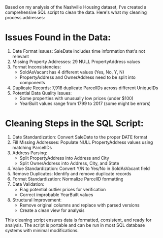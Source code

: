 Based on my analysis of the Nashville Housing dataset, I've created a comprehensive SQL script to clean the data. Here's what my cleaning process addresses:

# Issues Found in the Data:

1. Date Format Issues: SaleDate includes time information that's not relevant
2. Missing Property Addresses: 29 NULL PropertyAddress values
3. Format Inconsistencies: 
   - SoldAsVacant has 4 different values (Yes, No, Y, N)
   - PropertyAddress and OwnerAddress need to be split into components
4. Duplicate Records: 7,918 duplicate ParcelIDs across different UniqueIDs
5. Potential Data Quality Issues:
   - Some properties with unusually low prices (under $100)
   - YearBuilt values range from 1799 to 2017 (some might be errors)

# Cleaning Steps in the SQL Script:

1. Date Standardization: Convert SaleDate to the proper DATE format
2. Fill Missing Addresses: Populate NULL PropertyAddress values using matching ParcelIDs
3. Address Parsing:
   - Split PropertyAddress into Address and City
   - Split OwnerAddress into Address, City, and State
4. Value Standardization: Convert Y/N to Yes/No in SoldAsVacant field
5. Remove Duplicates: Identify and remove duplicate records
6. Format Standardization: Normalize ParcelID formatting
7. Data Validation:
   - Flag potential outlier prices for verification
   - Correct improbable YearBuilt values
8. Structural Improvement:
   - Remove original columns and replace with parsed versions
   - Create a clean view for analysis

This cleaning script ensures data is formatted, consistent, and ready for analysis. The script is portable and can be run in most SQL database systems with minimal modifications.

